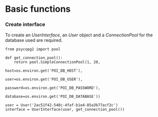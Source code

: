 # Basic functions

### Create interface
To create an *UserInterface*, an *User* object and a *ConnectionPool* for the database used are required.
```
from psycopg2 import pool

def get_connection_pool():
    return pool.SimpleConnectionPool(1, 20,
                                     host=os.environ.get('POI_DB_HOST'),
                                     user=os.environ.get('POI_DB_USER'),
                                     password=os.environ.get('POI_DB_PASSWORD'),
                                     database=os.environ.get('POI_DB_DATABASE'))

user = User('2ac51f42-548c-4faf-b1e4-85a3b77acf2c')
interface = UserInterface(user, get_connection_pool())
```